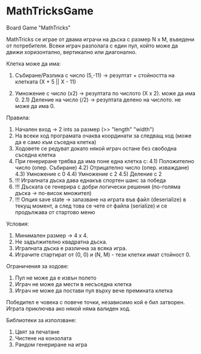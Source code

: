 # MathTricksGame
Board Game "MathTricks"

MathTricks се играе от двама играчи на дъска с размер N x M, въведени от потребителя. Всеки играч разполага с един пул, който може да движи хоризонтално, вертикално или диагонално.

Клетка може да има:

1) Събиране/Разлика с число (5,-11) -> резултат + стойността на клетката (Х + 5 || Х - 11)
   
2) Умножение с число (х2) -> резултата по числото (Х х 2). може да има 0.
2.1) Деление на число (/2) -> резултата делено на числото. не може да има 0.

Правила:

1) Начален вход -> 2 ints за размер (>> "length" "width")
2) На всеки ход програмата очаква координати за следващ ход (може да е само към съседна клетка)
3) Ходовете се редуват докато някой играч остане без свободна съседна клетка
4) При генериране трябва да има поне една клетка с:
   4.1) Положително число (опер. Събиране)
   4.2) Отрицателно число (опер. изваждане)
   4.3) Умножение с 0
   4.4) Умножение с 2
   4.5) Деление с 2
5) !!! Игралната дъска дава еднакъв спортен шанс за победа
6) !!! Дъската се генерира с добри логически решения (по-голяма дъска -> по-висок множител)
7) !!! Опция save state -> запазване на играта във файл (deserialize) в текущ момент, а след това се чете от файла (serialize) и се продължава от стартово меню

Условия:

1) Минимален размер -> 4 х 4.
2) Не задължително квадратна дъска.
3) Игралната дъска е различна за всяка игра.
4) Играчите стартират от (0, 0) и (N, M) - тези клетки имат стойност 0.

Ограничения за ходове:

1) Пул не може да е извън полето
2) Играч не може да мести в несъседна клетка
3) Играч не може да постави пул върху вече премината клетка

Победител е човека с повече точки, независимо кой е бил затворен. Играта приключва ако някой няма валиден ход.

Библиотеки за използване:
1) Цвят за печатане
2) Чистене на конзолата
3) Рандом генериране на игра





